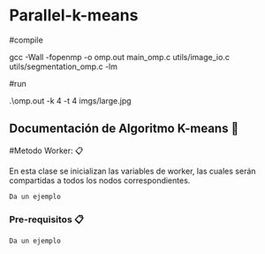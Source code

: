 # Parallel-k-means

#compile

gcc -Wall -fopenmp -o omp.out main_omp.c utils/image_io.c utils/segmentation_omp.c -lm

#run

.\omp.out -k 4 -t 4 imgs/large.jpg


## Documentación de Algoritmo K-means 🚀

#Metodo Worker: 📋

En esta clase se inicializan las variables de worker, las cuales serán compartidas a todos los nodos correspondientes. 

```
Da un ejemplo
```


### Pre-requisitos 📋



```
Da un ejemplo
```
